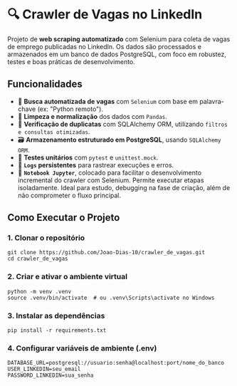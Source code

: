 # 🔍 Crawler de Vagas no LinkedIn

Projeto de **web scraping automatizado** com Selenium para coleta de vagas de emprego publicadas no LinkedIn. Os dados são processados e armazenados em um banco de dados PostgreSQL, com foco em robustez, testes e boas práticas de desenvolvimento.

## Funcionalidades

- 🔎 **Busca automatizada de vagas** com `Selenium` com base em palavra-chave (ex: "Python remoto").
- 🧼 **Limpeza e normalização** dos dados com `Pandas`.
- 🧠 **Verificação de duplicatas** com SQLAlchemy ORM, utilizando `filtros e consultas otimizadas`.
- 🗃️ **Armazenamento estruturado em PostgreSQL**, usando `SQLAlchemy ORM`.
- 🧪 **Testes unitários** com `pytest` e `unittest.mock`.   
- 📁 **`Logs` persistentes** para rastrear execuções e erros.
- 📒  **`Notebook Jupyter`**, colocado para facilitar o desenvolvimento incremental do crawler com Selenium. Permite executar etapas isoladamente. Ideal para estudo, debugging na fase de criação, além de não comprometer o fluxo principal.


## Como Executar o Projeto 

### 1. Clonar o repositório

```
git clone https://github.com/Joao-Dias-10/crawler_de_vagas.git
cd crawler_de_vagas
```

### 2. Criar e ativar o ambiente virtual

```
python -m venv .venv
source .venv/bin/activate  # ou .venv\Scripts\activate no Windows
```

### 3. Instalar as dependências

```
pip install -r requirements.txt
```

### 4. Configurar variáveis de ambiente (.env)

```
DATABASE_URL=postgresql://usuario:senha@localhost:port/nome_do_banco
USER_LINKEDIN=seu_email
PASSWORD_LINKEDIN=sua_senha
```



